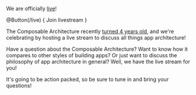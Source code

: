 We are officially [live](/live)! 

@Button(/live) {
  Join livestream
}

The Composable Architecture recently [turned 4 years old][tca-4-bday], and we're celebrating by
hosting a live stream to discuss all things app architecture!

Have a question about the Composable Architecture? Want to know how it compares to other styles
of building apps? Or just want to discuss the philosophy of app architecture in general?
Well, we have the live stream for you!

It's going to be action packed, so be sure to tune in and bring your questions!

[tca-4-bday]: /blog/posts/137-4-years-of-the-composable-architecture
